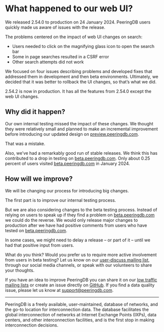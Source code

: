 # What happened to our web UI?

We released 2.54.0 to production on 24 January 2024. PeeringDB users quickly made us aware of issues with the release.

The problems centered on the impact of web UI changes on search:

* Users needed to click on the magnifying glass icon to open the search bar
* Some in page searches resulted in a CSRF error
* Other search attempts did not work

We focused on four issues describing problems and developed fixes that addressed them in development and then beta environments. Ultimately, we decided that it was better to rollback the UI changes, so that’s what we did.

2.54.2 is now in production. It has all the features from 2.54.0 except the web UI changes.

## Why did it happen?

Our own internal testing missed the impact of these changes. We thought they were relatively small and planned to make an incremental improvement before introducing our updated design on [preview.peeringdb.com](https://preview.peeringdb.com).

That was a mistake.

Also, we’ve had a remarkably good run of stable releases. We think this has contributed to a drop in testing on [beta.peeringdb.com](https://beta.peeringdb.com). Only about 0.25 percent of users visited [beta.peeringdb.com](https://beta.peeringdb.com) in January 2024.

## How will we improve?

We will be changing our process for introducing big changes.

The first part is to improve our internal testing process.

But we are also considering changes to the beta testing process. Instead of relying on users to speak up if they find a problem on [beta.peeringdb.com](https://beta.peeringdb.com) we could do the reverse. We would only release major changes to production after we have had positive comments from users who have tested on [beta.peeringdb.com](https://beta.peeringdb.com). 

In some cases, we might need to delay a release – or part of it – until we had that positive input from users.

What do you think? Would you prefer us to require more active involvement from users in beta testing? Let us know on our [user-discuss mailing list](https://lists.peeringdb.com/cgi-bin/mailman/listinfo/user-discuss), through our social media channels, or speak with our volunteers to share your thoughts.

If you have an idea to improve PeeringDB you can share it on our [low traffic mailing lists](https://docs.peeringdb.com/#mailing-lists) or create an issue directly on [GitHub](https://github.com/peeringdb/peeringdb/issues/). If you find a data quality issue, please let us know at [support@peeringdb.com](mailto:support@peeringdb.com).

--- 

PeeringDB is a freely available, user-maintained, database of networks, and the go-to location for interconnection data. The database facilitates the global interconnection of networks at Internet Exchange Points (IXPs), data centers, and other interconnection facilities, and is the first stop in making interconnection decisions.

